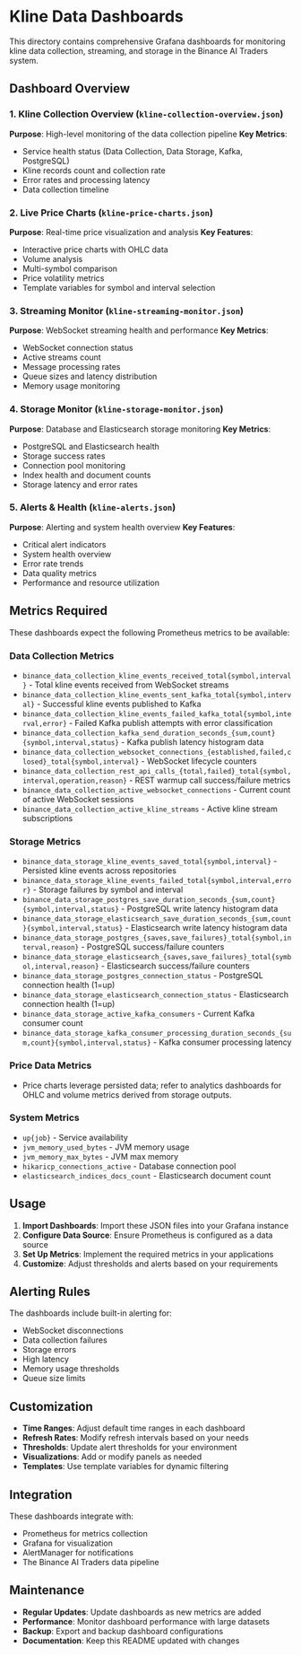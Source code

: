 # Kline Data Dashboards

This directory contains comprehensive Grafana dashboards for monitoring kline data collection, streaming, and storage in the Binance AI Traders system.

## Dashboard Overview

### 1. Kline Collection Overview (`kline-collection-overview.json`)
**Purpose**: High-level monitoring of the data collection pipeline
**Key Metrics**:
- Service health status (Data Collection, Data Storage, Kafka, PostgreSQL)
- Kline records count and collection rate
- Error rates and processing latency
- Data collection timeline

### 2. Live Price Charts (`kline-price-charts.json`)
**Purpose**: Real-time price visualization and analysis
**Key Features**:
- Interactive price charts with OHLC data
- Volume analysis
- Multi-symbol comparison
- Price volatility metrics
- Template variables for symbol and interval selection

### 3. Streaming Monitor (`kline-streaming-monitor.json`)
**Purpose**: WebSocket streaming health and performance
**Key Metrics**:
- WebSocket connection status
- Active streams count
- Message processing rates
- Queue sizes and latency distribution
- Memory usage monitoring

### 4. Storage Monitor (`kline-storage-monitor.json`)
**Purpose**: Database and Elasticsearch storage monitoring
**Key Metrics**:
- PostgreSQL and Elasticsearch health
- Storage success rates
- Connection pool monitoring
- Index health and document counts
- Storage latency and error rates

### 5. Alerts & Health (`kline-alerts.json`)
**Purpose**: Alerting and system health overview
**Key Features**:
- Critical alert indicators
- System health overview
- Error rate trends
- Data quality metrics
- Performance and resource utilization

## Metrics Required

These dashboards expect the following Prometheus metrics to be available:

### Data Collection Metrics
- `binance_data_collection_kline_events_received_total{symbol,interval}` - Total kline events received from WebSocket streams
- `binance_data_collection_kline_events_sent_kafka_total{symbol,interval}` - Successful kline events published to Kafka
- `binance_data_collection_kline_events_failed_kafka_total{symbol,interval,error}` - Failed Kafka publish attempts with error classification
- `binance_data_collection_kafka_send_duration_seconds_{sum,count}{symbol,interval,status}` - Kafka publish latency histogram data
- `binance_data_collection_websocket_connections_{established,failed,closed}_total{symbol,interval}` - WebSocket lifecycle counters
- `binance_data_collection_rest_api_calls_{total,failed}_total{symbol,interval,operation,reason}` - REST warmup call success/failure metrics
- `binance_data_collection_active_websocket_connections` - Current count of active WebSocket sessions
- `binance_data_collection_active_kline_streams` - Active kline stream subscriptions

### Storage Metrics
- `binance_data_storage_kline_events_saved_total{symbol,interval}` - Persisted kline events across repositories
- `binance_data_storage_kline_events_failed_total{symbol,interval,error}` - Storage failures by symbol and interval
- `binance_data_storage_postgres_save_duration_seconds_{sum,count}{symbol,interval,status}` - PostgreSQL write latency histogram data
- `binance_data_storage_elasticsearch_save_duration_seconds_{sum,count}{symbol,interval,status}` - Elasticsearch write latency histogram data
- `binance_data_storage_postgres_{saves,save_failures}_total{symbol,interval,reason}` - PostgreSQL success/failure counters
- `binance_data_storage_elasticsearch_{saves,save_failures}_total{symbol,interval,reason}` - Elasticsearch success/failure counters
- `binance_data_storage_postgres_connection_status` - PostgreSQL connection health (1=up)
- `binance_data_storage_elasticsearch_connection_status` - Elasticsearch connection health (1=up)
- `binance_data_storage_active_kafka_consumers` - Current Kafka consumer count
- `binance_data_storage_kafka_consumer_processing_duration_seconds_{sum,count}{symbol,interval,status}` - Kafka consumer processing latency

### Price Data Metrics
- Price charts leverage persisted data; refer to analytics dashboards for OHLC and volume metrics derived from storage outputs.

### System Metrics
- `up{job}` - Service availability
- `jvm_memory_used_bytes` - JVM memory usage
- `jvm_memory_max_bytes` - JVM max memory
- `hikaricp_connections_active` - Database connection pool
- `elasticsearch_indices_docs_count` - Elasticsearch document count

## Usage

1. **Import Dashboards**: Import these JSON files into your Grafana instance
2. **Configure Data Source**: Ensure Prometheus is configured as a data source
3. **Set Up Metrics**: Implement the required metrics in your applications
4. **Customize**: Adjust thresholds and alerts based on your requirements

## Alerting Rules

The dashboards include built-in alerting for:
- WebSocket disconnections
- Data collection failures
- Storage errors
- High latency
- Memory usage thresholds
- Queue size limits

## Customization

- **Time Ranges**: Adjust default time ranges in each dashboard
- **Refresh Rates**: Modify refresh intervals based on your needs
- **Thresholds**: Update alert thresholds for your environment
- **Visualizations**: Add or modify panels as needed
- **Templates**: Use template variables for dynamic filtering

## Integration

These dashboards integrate with:
- Prometheus for metrics collection
- Grafana for visualization
- AlertManager for notifications
- The Binance AI Traders data pipeline

## Maintenance

- **Regular Updates**: Update dashboards as new metrics are added
- **Performance**: Monitor dashboard performance with large datasets
- **Backup**: Export and backup dashboard configurations
- **Documentation**: Keep this README updated with changes
